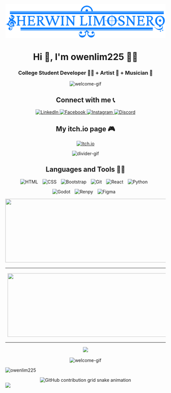 <!--Introduction-->
![Logo](https://raw.githubusercontent.com/owenlim225/owenlim225/main/Personal%20Logo%20NEW.png)
<h1 align="center">Hi 👋, I'm owenlim225 👨‍💻</h1>

<h3 align="center">College Student Developer 👨‍💻 + Artist 🎨 + Musician 🎵</h3>

<!--New line-->
<p align="center">
  <img src="https://user-images.githubusercontent.com/73097560/115834477-dbab4500-a447-11eb-908a-139a6edaec5c.gif" alt="welcome-gif">
</p>


<!--Social Media Links-->
<h2 align="center">Connect with me 📞</h2>
<p align="center">
<a href="https://linkedin.com/in/sherwin-l-77b1b8254" target="blank">
<img src="https://raw.githubusercontent.com/rahuldkjain/github-profile-readme-generator/master/src/images/icons/Social/linked-in-alt.svg" alt="LinkedIn" height="30" width="40" />
</a>
<a href="https://www.facebook.com/profile.php?id=100017064616590" target="blank">
<img src="https://raw.githubusercontent.com/rahuldkjain/github-profile-readme-generator/master/src/images/icons/Social/facebook.svg" alt="Facebook" height="30" width="40" />
  </a>
  <a href="https://instagram.com/sshrwn_/" target="blank">
    <img src="https://raw.githubusercontent.com/rahuldkjain/github-profile-readme-generator/master/src/images/icons/Social/instagram.svg" alt="Instagram" height="30" width="40" />
  </a>
  <a href="https://discord.gg/owenlim225" target="blank">
    <img src="https://raw.githubusercontent.com/rahuldkjain/github-profile-readme-generator/master/src/images/icons/Social/discord.svg" alt="Discord" height="30" width="40" />
  </a>
</p>


<!--Itch.io page-->
<h2 align="center">My itch.io page 🎮</h2>
<p align="center">
  <a href="https://yuwan-tamad.itch.io/" target="_blank">
    <img src="https://static.itch.io/images/badge.svg" alt="Itch.io" style="width: 150px; height: auto;" />
  </a>
</p>

<p align="center">
  <img src="https://user-images.githubusercontent.com/73097560/115834477-dbab4500-a447-11eb-908a-139a6edaec5c.gif" alt="divider-gif">
</p>

<!--Tools I used-->
<h2 align="center">Languages and Tools 👨‍💻</h2>

<p align="center">
   <img alt="HTML" width="30px" style="padding-right:10px;" src="https://cdn.jsdelivr.net/gh/devicons/devicon/icons/html5/html5-plain.svg" />
  <img alt="CSS" width="30px" style="padding-right:10px;" src="https://cdn.jsdelivr.net/gh/devicons/devicon/icons/css3/css3-plain.svg" />
  <img alt="Bootstrap" width="30px" style="padding-right:10px;" src="https://cdn.jsdelivr.net/gh/devicons/devicon/icons/bootstrap/bootstrap-original.svg" />
  <img alt="Git" width="30px" style="padding-right:10px;" src="https://cdn.jsdelivr.net/gh/devicons/devicon/icons/git/git-original.svg" />
  <img alt="React" width="30px" style="padding-right:10px;" src="https://cdn.jsdelivr.net/gh/devicons/devicon/icons/react/react-original.svg" />
  <img alt="Python" width="30px" style="padding-right:10px;" src="https://cdn.jsdelivr.net/gh/devicons/devicon/icons/python/python-original.svg" />
</p>

<p align="center"> 
  <img alt="Godot" width="30px" style="padding-right:10px;" src="https://cdn.jsdelivr.net/gh/devicons/devicon/icons/godot/godot-original.svg" />
  <img alt="Renpy" width="30px" style="padding-right:10px;" src="https://cdn.jsdelivr.net/gh/devicons/devicon/icons/renpy/renpy-original.svg" /
  <img alt="Photoshop" width="30px" style="padding-right:10px;" src="https://cdn.jsdelivr.net/gh/devicons/devicon/icons/photoshop/photoshop-original.svg" />
  <img alt="Figma" width="30px" style="padding-right:10px;" src="https://cdn.jsdelivr.net/gh/devicons/devicon/icons/figma/figma-original.svg" />
</p>

<p align="center">
  <img height="200px" width="600px" src="https://github-readme-streak-stats.herokuapp.com?user=owenlim225&theme=dark&date_format=M%20j%5B%2C%20Y%5D&fire=C3DD29&ring=DD2727&sideNums=ABDD0F&dates=11A4DD" />
</p>

<!--Table below that shows -->

<table>
<tr>
  <td align="center">
  <p align="center">
  <a href="https://github.com/owenlim225">
    <img align="center" height="200px" width="600"src="https://github-readme-stats.vercel.app/api?username=owenlim225&count_private=true&show_icons=true&show_icons=true&locale=en&theme=radical"/>
  </a>
  </td>
  <td align="center">
  <a href="https://github.com/owenlim225">
    <img align="center" height="200px" width="600" src="https://github-readme-stats.vercel.app/api/top-langs?username=owenlim225&show_icons=true&locale=en&layout=compact&theme=radical" />
    
  </a>
  </td>
</p>
</details>
</table>


<p align="center">
    <img src="https://github-profile-trophy.vercel.app/?username=owenlim225&row=1&column=6&theme=gruvbox&margin-w=15&margin-h=15"/>
</p>



















<!--New line-->
<p align="center">
  <img src="https://user-images.githubusercontent.com/73097560/115834477-dbab4500-a447-11eb-908a-139a6edaec5c.gif" alt="welcome-gif">
</p>

<!--Profile viewer-->
<p align="left"> <img src="https://komarev.com/ghpvc/?username=owenlim225&label=Profile%20views&color=0e75b6&style=flat" alt="owenlim225" /> </p>

<!-- Snake contribution animation -->
<div align="center">
  <picture>
    <source media="(prefers-color-scheme: dark)" srcset="https://raw.githubusercontent.com/owenlim225/owenlim225/output/github-contribution-grid-snake-dark.svg">
    <source media="(prefers-color-scheme: light)" srcset="https://raw.githubusercontent.com/owenlim225/owenlim225/output/github-contribution-grid-snake.svg">
    <img alt="GitHub contribution grid snake animation" src="https://raw.githubusercontent.com/owenlim225/owenlim225/output/github-contribution-grid-snake.svg">
  </picture>
</div>




  <img src="https://capsule-render.vercel.app/api?type=waving&color=gradient&height=100&section=footer"/>
</div>
